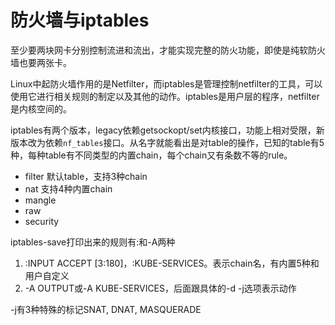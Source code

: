 防火墙与iptables
==
至少要两块网卡分别控制流进和流出，才能实现完整的防火功能，即使是纯软防火墙也要两张卡。

Linux中起防火墙作用的是Netfilter，而iptables是管理控制netfilter的工具，可以使用它进行相关规则的制定以及其他的动作。iptables是用户层的程序，netfilter是内核空间的。

iptables有两个版本，legacy依赖getsockopt/set内核接口，功能上相对受限，新版本改为依赖`nf_tables`接口。从名字就能看出是对table的操作，已知的table有5种，每种table有不同类型的内置chain，每个chain又有条数不等的rule。

* filter 默认table，支持3种chain
* nat 支持4种内置chain
* mangle
* raw
* security

iptables-save打印出来的规则有:和-A两种

1. :INPUT ACCEPT [3:180]，:KUBE-SERVICES。表示chain名，有内置5种和用户自定义
2. -A OUTPUT或-A KUBE-SERVICES，后面跟具体的-d -j选项表示动作

-j有3种特殊的标记SNAT, DNAT, MASQUERADE